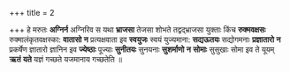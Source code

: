 +++
title = 2

+++
हे मरुतः **अग्निर्न** अग्निरिव स यथा **भ्राजसा** तेजसा शोभते तद्वद्भ्राजसा युक्ताः किंच **रुक्मवक्षसः** रुक्मालंकृतवक्षस्का: **वातासो** **न** प्रत्यक्षवाता इव **स्वयुजः** स्वयं युज्यमाना: **सद्यऊतयः** सद्योगमनाः **प्रज्ञातारो** **न** प्रकर्षेण ज्ञातारो ज्ञानिन इव **ज्येष्ठाः** पूज्याः **सुनीतयः** सुनयनाः **सुशर्माणो** **न** **सोमाः** सुसुखाः सोमा इव ते यूयम् **ऋतं** **यते** यज्ञं गच्छते यजमानाय गच्छतेति ॥
